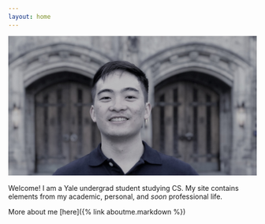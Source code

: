 ```yaml
---
layout: home
---
```


![my face](/assets/profile-pic.jpg "In front of Sterling Library")

Welcome! I am a Yale undergrad student studying CS. My site contains elements from my academic, personal, and *soon* professional life.

More about me [here]({% link aboutme.markdown %})
